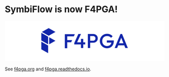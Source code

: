 # SymbiFlow is now F4PGA!

<p align="center">
  <a title="FOSS Flows For FPGA (F4PGA)" href="https://github.com/chipsalliance/f4pga"><img src="https://github.com/SymbiFlow/.github/raw/master/profile/f4pga.svg"/></a>
</p>

See [f4pga.org](https://f4pga.org/) and [f4pga.readthedocs.io](https://f4pga.readthedocs.io/).
